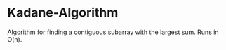 # Kadane-Algorithm
Algorithm for finding a contiguous subarray with the largest sum. Runs in O(n). 
